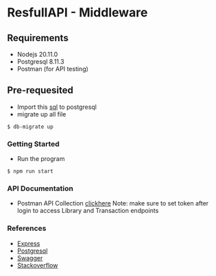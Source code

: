# ResfullAPI - Middleware

## Requirements

* Nodejs 20.11.0
* Postgresql 8.11.3
* Postman (for API testing)

## Pre-requesited
* Import this [sql](https://github.com/fathy17/dokumen-pembanding-2/blob/master/movies-database.sql) to postgresql
* migrate up all file
```
$ db-migrate up
```

### Getting Started

* Run the program
```
$ npm run start
```

### API Documentation

* Postman API Collection [clickhere](https://github.com/fathy17/dokumen-pembanding-2/blob/master/movies-database.sql)
Note: make sure to set token after login to access Library and Transaction endpoints

### References

* [Express](https://expressjs.com)
* [Postgresql](https://www.postgresql.org)
* [Swagger](https://swagger.io)
* [Stackoverflow](https://stackoverflow.com)
